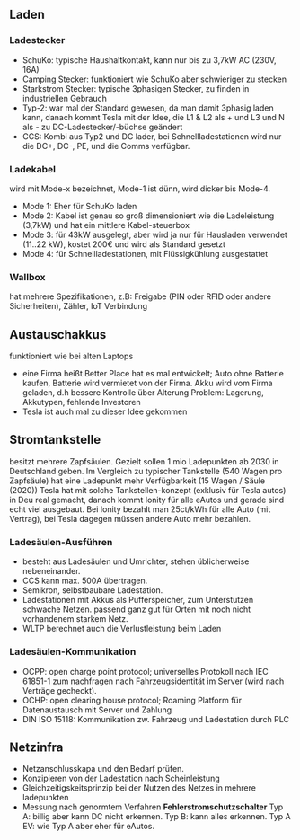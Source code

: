## Laden
### Ladestecker
- SchuKo: typische Haushaltkontakt, kann nur bis zu 3,7kW AC (230V, 16A)
- Camping Stecker: funktioniert wie SchuKo aber schwieriger zu stecken
- Starkstrom Stecker: typische 3phasigen Stecker, zu finden in industriellen Gebrauch
- Typ-2: war mal der Standard gewesen, da man damit 3phasig laden kann, danach kommt Tesla mit der Idee, die L1 & L2 als + und L3 und N als - zu DC-Ladestecker/-büchse geändert
- CCS: Kombi aus Typ2 und DC lader, bei Schnellladestationen wird nur die DC+, DC-, PE, und die Comms verfügbar.
### Ladekabel
wird mit Mode-x bezeichnet, Mode-1 ist dünn, wird dicker bis Mode-4.
- Mode 1: Eher für SchuKo laden
- Mode 2: Kabel ist genau so groß dimensioniert wie die Ladeleistung (3,7kW) und hat ein mittlere Kabel-steuerbox
- Mode 3: für 43kW ausgelegt, aber wird ja nur für Hausladen verwendet (11..22 kW), kostet 200€ und wird als Standard gesetzt
- Mode 4: für Schnellladestationen, mit Flüssigkühlung ausgestattet
### Wallbox
hat mehrere Spezifikationen, z.B: Freigabe (PIN oder RFID oder andere Sicherheiten), Zähler, IoT Verbindung
## Austauschakkus
funktioniert wie bei alten Laptops
- eine Firma heißt Better Place hat es mal entwickelt; Auto ohne Batterie kaufen, Batterie wird vermietet von der Firma. Akku wird vom Firma geladen, d.h bessere Kontrolle über Alterung
  Problem: Lagerung, Akkutypen, fehlende Investoren
- Tesla ist auch mal zu dieser Idee gekommen
## Stromtankstelle
besitzt mehrere Zapfsäulen. Gezielt sollen 1 mio Ladepunkten ab 2030 in Deutschland geben.
Im Vergleich zu typischer Tankstelle (540 Wagen pro Zapfsäule) hat eine Ladepunkt mehr Verfügbarkeit (15 Wagen / Säule (2020))
Tesla hat mit solche Tankstellen-konzept (exklusiv für Tesla autos) in Deu real gemacht, danach kommt Ionity für alle eAutos und gerade sind echt viel ausgebaut. Bei Ionity bezahlt man 25ct/kWh für alle Auto (mit Vertrag), bei Tesla dagegen müssen andere Auto mehr bezahlen.
### Ladesäulen-Ausführen
- besteht aus Ladesäulen und Umrichter, stehen üblicherweise nebeneinander.
- CCS kann max. 500A übertragen.
- Semikron, selbstbaubare Ladestation.
- Ladestationen mit Akkus als Pufferspeicher, zum Unterstutzen schwache Netzen. passend ganz gut für Orten mit noch nicht vorhandenem starkem Netz.
- WLTP berechnet auch die Verlustleistung beim Laden
### Ladesäulen-Kommunikation
- OCPP: open charge point protocol; universelles Protokoll nach IEC 61851-1 zum nachfragen nach Fahrzeugsidentität im Server (wird nach Verträge gecheckt). 
- OCHP: open clearing house protocol; Roaming Platform für Datenaustausch mit Server und Zahlung
- DIN ISO 15118: Kommunikation zw. Fahrzeug und Ladestation durch PLC

## Netzinfra
- Netzanschlusskapa und den Bedarf prüfen.
- Konzipieren von der Ladestation nach Scheinleistung
- Gleichzeitigskeitsprinzip bei der Nutzen des Netzes in mehrere ladepunkten
- Messung nach genormtem Verfahren
**Fehlerstromschutzschalter**
Typ A: billig aber kann DC nicht erkennen. Typ B: kann alles erkennen. Typ A EV: wie Typ A aber eher für eAutos.

